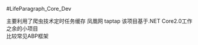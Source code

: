 #LifeParagraph_Core_Dev

主要利用了爬虫技术定时任务缓存 
凤凰网                      taptap
该项目基于.NET Core2.0工作之余的小项目  
比较常见ABP框架 
